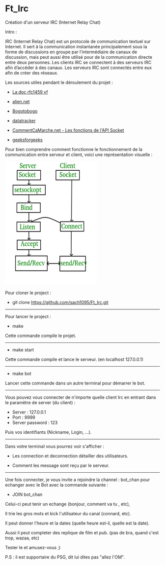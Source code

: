# Ft_Irc

Création d'un serveur IRC (Internet Relay Chat)

Intro :

IRC (Internet Relay Chat) est un protocole de communication textuel sur Internet. Il sert
à la communication instantanée principalement sous la forme de discussions en groupe
par l’intermédiaire de canaux de discussion, mais peut aussi être utilisé pour de la communication directe entre deux personnes.
Les clients IRC se connectent à des serveurs IRC afin d’accéder à des canaux. Les
serveurs IRC sont connectés entre eux afin de créer des réseaux.

Les sources utiles pendant le déroulement du projet :

- <a href="http://abcdrfc.free.fr/rfc-vf/rfc1459.html#411"> La doc rfc1459 vf </a>

- <a href="https://www.alien.net.au/irc/irc2numerics.html"> alien.net </a>

- <a href="https://www.bogotobogo.com/cplusplus/sockets_server_client.php"> Bogotobogo </a>

- <a href="https://datatracker.ietf.org/doc/html/rfc1459#section-1.1"> datatracker </a>

- <a href="https://web.maths.unsw.edu.au/~lafaye/CCM/sockets/sockfonc.htm"> CommentCaMarche.net - Les fonctions de l'API Socket</a>

- <a href="https://www.geeksforgeeks.org/socket-programming-cc/?ref=lbp"> geeksforgeeks </a>

Pour bien comprendre comment fonctionne le fonctionnement de la communication entre serveur et client, voici une représentation  visuelle :

<img  height="400" width="300" src="https://github.com/sach1095/Ft_Irc/blob/master/img/Socket_server.png" alt="serve/clien_communication" />

Pour cloner le project :

- git clone https://github.com/sach1095/Ft_Irc.git

--------------------------------------------------------------------------------

Pour lancer le project :

- make

Cette commande compile le projet.

--------------------------------------------------------------------------------

- make start

Cette commande compile et lance le serveur. (en localhost 127.0.0.1)

--------------------------------------------------------------------------------

- make bot

Lancer cette commande dans un autre terminal pour démarrer le bot.

--------------------------------------------------------------------------------

Vous pouvez vous connecter de n'importe quelle client Irc en entrant dans le paramètre de server (du client) :

- Server : 127.0.0.1
- Port : 9999
- Server password : 123

Puis vos identifiants (Nickname, Login, ...).

--------------------------------------------------------------------------------

Dans votre terminal vous pourrez voir s'afficher :

- Les connection et deconnection détailler des utilisateurs.

- Comment les message sont reçu par le serveur.

--------------------------------------------------------------------------------

Une fois connecter, je vous invite a rejoindre la channel : bot_chan pour echanger avec le Bot avec la commande suivante :

- JOIN bot_chan

Celui-ci peut tenir un echange (bonjour, comment va tu , etc),

Il trie les gros mots et kick l'utilisateur du canal (connard, etc).

Il peut donner l'heure et la dates (quelle heure est-il, quelle est la date).

Aussi il peut completer des replique de film et pub. (pas de bra, quand c'est trop, wazaa, etc)

Tester le et amusez-vous ;)

P.S : il est supportaire du PSG, dit lui dites pas "allez l'OM".
